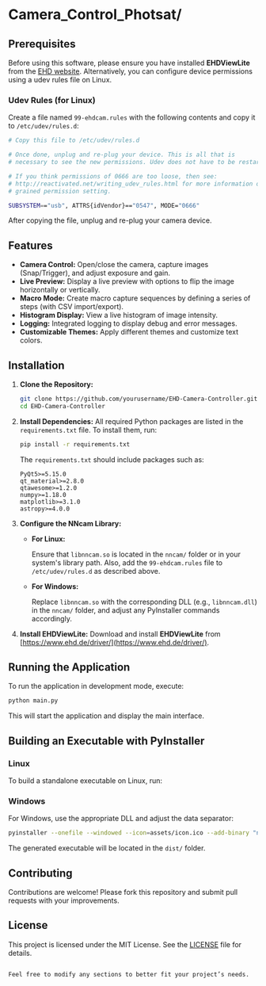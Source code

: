# Camera_Control_Photsat/

## Prerequisites

Before using this software, please ensure you have installed **EHDViewLite** from the [EHD website](https://www.ehd.de/driver/). Alternatively, you can configure device permissions using a udev rules file on Linux.

### Udev Rules (for Linux)

Create a file named `99-ehdcam.rules` with the following contents and copy it to `/etc/udev/rules.d`:

```bash
# Copy this file to /etc/udev/rules.d

# Once done, unplug and re-plug your device. This is all that is
# necessary to see the new permissions. Udev does not have to be restarted.

# If you think permissions of 0666 are too loose, then see:
# http://reactivated.net/writing_udev_rules.html for more information on finer
# grained permission setting.

SUBSYSTEM=="usb", ATTRS{idVendor}=="0547", MODE="0666"
```

After copying the file, unplug and re-plug your camera device.

## Features

* **Camera Control:** Open/close the camera, capture images (Snap/Trigger), and adjust exposure and gain.
* **Live Preview:** Display a live preview with options to flip the image horizontally or vertically.
* **Macro Mode:** Create macro capture sequences by defining a series of steps (with CSV import/export).
* **Histogram Display:** View a live histogram of image intensity.
* **Logging:** Integrated logging to display debug and error messages.
* **Customizable Themes:** Apply different themes and customize text colors.

## Installation

1. **Clone the Repository:**

   ```bash
   git clone https://github.com/yourusername/EHD-Camera-Controller.git
   cd EHD-Camera-Controller
   ```
2. **Install Dependencies:**
   All required Python packages are listed in the `requirements.txt` file. To install them, run:

   ```bash
   pip install -r requirements.txt
   ```

   The `requirements.txt` should include packages such as:

   ```plaintext
   PyQt5>=5.15.0
   qt_material>=2.8.0
   qtawesome>=1.2.0
   numpy>=1.18.0
   matplotlib>=3.1.0
   astropy>=4.0.0
   ```
3. **Configure the NNcam Library:**

   * **For Linux:**

     Ensure that `libnncam.so` is located in the `nncam/` folder or in your system's library path. Also, add the `99-ehdcam.rules` file to `/etc/udev/rules.d` as described above.
   * **For Windows:**

     Replace `libnncam.so` with the corresponding DLL (e.g., `libnncam.dll`) in the `nncam/` folder, and adjust any PyInstaller commands accordingly.
4. **Install EHDViewLite:**
   Download and install **EHDViewLite** from [https://www.ehd.de/driver/](https://www.ehd.de/driver/).

## Running the Application

To run the application in development mode, execute:

```bash
python main.py
```

This will start the application and display the main interface.

## Building an Executable with PyInstaller

### Linux

To build a standalone executable on Linux, run:

### Windows

For Windows, use the appropriate DLL and adjust the data separator:

```bash
pyinstaller --onefile --windowed --icon=assets/icon.ico --add-binary "nncam/libnncam.dll;nncam" --name CameraControlPhotsat main.py
```

The generated executable will be located in the `dist/` folder.

## Contributing

Contributions are welcome! Please fork this repository and submit pull requests with your improvements.

## License

This project is licensed under the MIT License. See the [LICENSE]() file for details.

```

Feel free to modify any sections to better fit your project’s needs.
```
